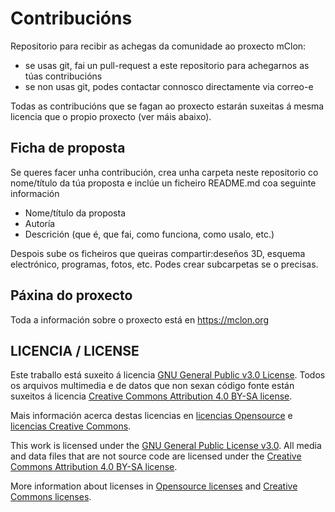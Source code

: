 # Contribucións 
Repositorio para recibir as achegas da comunidade ao proxecto mClon:

  * se usas git, fai un pull-request a este repositorio para achegarnos as túas contribucións
  * se non usas git, podes contactar connosco directamente via correo-e

Todas as contribucións que se fagan ao proxecto estarán suxeitas á mesma licencia que o propio proxecto (ver máis abaixo).

## Ficha de proposta
Se queres facer unha contribución, crea unha carpeta neste repositorio co nome/título da túa proposta e inclúe un ficheiro README.md coa seguinte información

  * Nome/título da proposta
  * Autoría
  * Descrición (que é, que fai, como funciona, como usalo, etc.)

Despois sube os ficheiros que queiras compartir:deseños 3D, esquema electrónico, programas, fotos, etc. Podes crear subcarpetas se o precisas.

## Páxina do proxecto

Toda a información sobre o proxecto está en https://mclon.org

## LICENCIA / LICENSE

Este traballo está suxeito á licencia [GNU General Public v3.0 License](LICENSE-GPLV30). Todos os arquivos multimedia e de datos que non sexan código fonte están suxeitos á licencia [Creative Commons Attribution 4.0 BY-SA license](LICENSE-CCBYSA40).

Mais información acerca destas licencias en [licencias Opensource](https://opensource.org/licenses/) e [licencias Creative Commons](https://creativecommons.org/licenses/).

This work is licensed under the [GNU General Public License v3.0](LICENSE-GPLV30). All media and data files that are not source code are licensed under the [Creative Commons Attribution 4.0 BY-SA license](LICENSE-CCBYSA40).

More information about licenses in [Opensource licenses](https://opensource.org/licenses/) and [Creative Commons licenses](https://creativecommons.org/licenses/).
